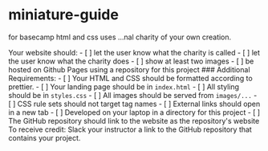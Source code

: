 # miniature-guide
for basecamp html and css uses
…nal charity of your own creation.

Your website should:  - [ ]  let the user know what the charity is called - [ ]  let the user know what the charity does - [ ]  show at least two images - [ ]  be hosted on Github Pages using a repository for this project  ### Additional Requirements:  - [ ]  Your HTML and CSS should be formatted according to prettier. - [ ]  Your landing page should be in `index.html` - [ ]  All styling should be in `styles.css` - [ ]  All images should be served from `images/...` - [ ]  CSS rule sets should not target tag names - [ ]  External links should open in a new tab - [ ]  Developed on your laptop in a directory for this project - [ ]  The GitHub repository should link to the website as the repository's website  To receive credit: Slack your instructor a link to the GitHub repository that contains your project.
